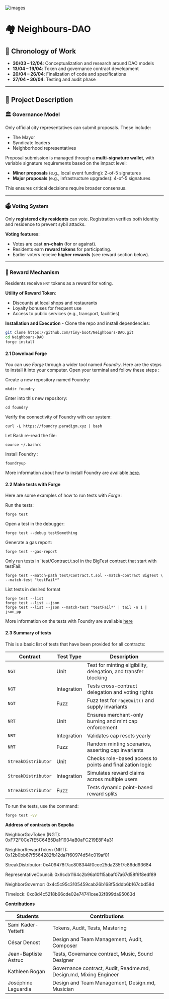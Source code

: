 
![images](https://github.com/user-attachments/assets/a11ec211-dc67-40be-9d88-42ec8a70a4c1)

# 🏘️ Neighbours-DAO

## 📅 Chronology of Work

- **30/03 – 12/04**: Conceptualization and research around DAO models  
- **13/04 – 19/04**: Token and governance contract development  
- **20/04 – 26/04**: Finalization of code and specifications  
- **27/04 – 30/04**: Testing and audit phase  

---

## 📜 Project Description

### 🏛️ Governance Model

Only official city representatives can submit proposals. These include:
- The Mayor  
- Syndicate leaders  
- Neighborhood representatives  

Proposal submission is managed through a **multi-signature wallet**, with variable signature requirements based on the impact level:
- **Minor proposals** (e.g., local event funding): 2-of-5 signatures  
- **Major proposals** (e.g., infrastructure upgrades): 4-of-5 signatures  

This ensures critical decisions require broader consensus.

---

### 🗳️ Voting System

Only **registered city residents** can vote. Registration verifies both identity and residence to prevent sybil attacks.

**Voting features**:
- Votes are cast **on-chain** (for or against).
- Residents earn **reward tokens** for participating.
- Earlier voters receive **higher rewards** (see reward section below).

---

### 🎁 Reward Mechanism

Residents receive `NRT` tokens as a reward for voting.

**Utility of Reward Token**:
- Discounts at local shops and restaurants  
- Loyalty bonuses for frequent use  
- Access to public services (e.g., transport, facilities)


**Installation and Execution** - 
Clone the repo and install dependencies:

```bash
git clone https://github.com/Tiny-boot/Neighbours-DAO.git
cd Neighbours-DAO
forge install
```


#### 2.1 Download Forge
You can use *Forge* through a wider tool named *Foundry*. Here are the steps to install it into your computer. Open your terminal and follow these steps :

Create a new repository named Foundry:
```
mkdir foundry
```

Enter into this new repository:
```
cd foundry
```

Verify the connectivity of Foundry with our system:
```
curl -L https://foundry.paradigm.xyz | bash
```

Let Bash re-read the file:
```
source ~/.bashrc 
```

Install Foundry :
```
foundryup
```

More information about how to install Foundry are available [here](https://ethereum-blockchain-developer.com/2022-06-nft-truffle-hardhat-foundry/14-foundry-setup/).


#### 2.2 Make tests with Forge

Here are some examples of how to run tests with *Forge* :

Run the tests:
```
forge test
```

Open a test in the debugger:
```
forge test --debug testSomething
```

Generate a gas report:
```
forge test --gas-report
```

Only run tests in `test/Contract.t.sol in the BigTest contract that start with testFail:
```
forge test --match-path test/Contract.t.sol --match-contract BigTest \ --match-test "testFail*"
```

List tests in desired format
```
forge test --list
forge test --list --json
forge test --list --json --match-test "testFail*" | tail -n 1 | json_pp
```

More information on the tests with Foundry are available [here](https://book.getfoundry.sh/reference/forge/forge-test)

#### **2.3 Summary of tests**

This is a basic list of tests that have been provided for all contracts:

| Contract           | Test Type   | Description                                                  |
|--------------------|-------------|--------------------------------------------------------------|
| `NGT`              | Unit        | Test for minting eligibility, delegation, and transfer blocking |
| `NGT`              | Integration | Tests cross-contract delegation and voting rights            |
| `NGT`              | Fuzz        | Fuzz test for `rageQuit()` and supply invariants              |
| `NRT`              | Unit        | Ensures merchant-only burning and mint cap enforcement       |
| `NRT`              | Integration | Validates cap resets yearly                                  |
| `NRT`              | Fuzz        | Random minting scenarios, asserting cap invariants           |
| `StreakDistributor`| Unit        | Checks role-based access to points and finalization logic    |
| `StreakDistributor`| Integration | Simulates reward claims across multiple users                |
| `StreakDistributor`| Fuzz        | Tests dynamic point-based reward splits                      |

To run the tests, use the command:
```bash
forge test -vv
```


**Address of contracts on Sepolia** 

NeighborGovToken (NGT): 0xF72F0Ce7fE5C64B5Da1f1934aB0aFC219E8F4a31

NeighborRewardToken (NRT): 0x12b0bb67f5564282fb12da7f60974d54c019af01

StreakDistributor: 0x409478f7ac808344f0cee25da235f7c86dd93684

RepresentativeCouncil: 0x9ccb1164c2b96a10f15abaf07a67d58f9f8edf89

NeighborGovernor: 0x4c5c95c3105459cab26b168f54ddb6b167cbd58d

Timelock: 0xc8d4c5218b66cde02e74741cee32f899da95063d

**Contributions**

| Students           | Contributions   |
|--------------------|-------------|
| Sami Kader-Yettefti              | Tokens, Audit, Tests, Mastering        | 
| César Denost        | Design and Team Management, Audit, Composer | 
| Jean-Baptiste Astruc   | Tests, Governance contract, Music, Sound Designer      | 
| Kathleen Rogan              | Governance contract, Audit, Readme.md, Design.md, Mixing Engineer        | 
| Joséphine Laguardia            | Design and Team Management, Design.md, Musician | 

